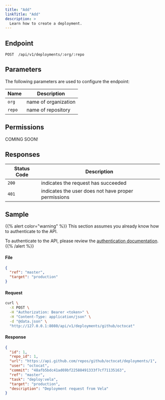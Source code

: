 ```yaml
---
title: "Add"
linkTitle: "Add"
description: >
  Learn how to create a deployment.
---
```


## Endpoint

```
POST  /api/v1/deployments/:org/:repo
```

## Parameters

The following parameters are used to configure the endpoint:

| Name   | Description          |
| ------ | -------------------- |
| `org`  | name of organization |
| `repo` | name of repository   |

## Permissions

COMING SOON!

## Responses

| Status Code | Description                                         |
| ----------- | --------------------------------------------------- |
| `200`       | indicates the request has succeeded                 |
| `401`       | indicates the user does not have proper permissions |

## Sample

{{% alert color="warning" %}}
This section assumes you already know how to authenticate to the API.

To authenticate to the API, please review the [authentication documentation](/docs/reference/api/authentication/).
{{% /alert %}}

#### File

```json
{
  "ref": "master",
  "target": "production"
}
```

#### Request

```sh
curl \
  -X POST \
  -H "Authorization: Bearer <token>" \
  -H "Content-Type: application/json" \
  -d "@data.json" \
  "http://127.0.0.1:8080/api/v1/deployments/github/octocat"
```

#### Response

```json
{
  "id": 1,
  "repo_id": 1,
  "url": "https://api.github.com/repos/github/octocat/deployments/1",
  "user": "octocat",
  "commit": "48afb5bdc41ad69bf22588491333f7cf71135163",
  "ref": "master",
  "task": "deploy:vela",
  "target": "production",
  "description": "Deployment request from Vela"
}
```
